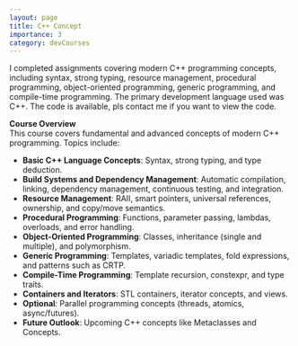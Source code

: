 ```yaml
---
layout: page
title: C++ Concept
importance: 3
category: devCourses
---
```


I completed assignments covering modern C++ programming concepts, including syntax, strong typing, resource management, procedural programming, object-oriented programming, generic programming, and compile-time programming. The primary development language used was C++. The code is available, pls contact me if you want to view the code.

**Course Overview**  
This course covers fundamental and advanced concepts of modern C++ programming. Topics include:

- **Basic C++ Language Concepts**: Syntax, strong typing, and type deduction.
- **Build Systems and Dependency Management**: Automatic compilation, linking, dependency management, continuous testing, and integration.
- **Resource Management**: RAII, smart pointers, universal references, ownership, and copy/move semantics.
- **Procedural Programming**: Functions, parameter passing, lambdas, overloads, and error handling.
- **Object-Oriented Programming**: Classes, inheritance (single and multiple), and polymorphism.
- **Generic Programming**: Templates, variadic templates, fold expressions, and patterns such as CRTP.
- **Compile-Time Programming**: Template recursion, constexpr, and type traits.
- **Containers and Iterators**: STL containers, iterator concepts, and views.
- **Optional**: Parallel programming concepts (threads, atomics, async/futures).
- **Future Outlook**: Upcoming C++ concepts like Metaclasses and Concepts.
